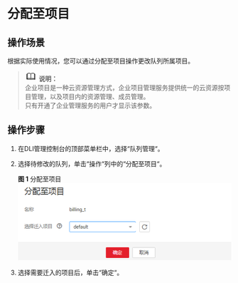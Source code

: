 # 分配至项目<a name="dli_01_0453"></a>

## 操作场景<a name="dli_01_0452_section34490017171943"></a>

根据实际使用情况，您可以通过分配至项目操作更改队列所属项目。

>![](public_sys-resources/icon-note.gif) **说明：**   
>企业项目是一种云资源管理方式，企业项目管理服务提供统一的云资源按项目管理，以及项目内的资源管理、成员管理。  
>只有开通了企业管理服务的用户才显示该参数。  

## 操作步骤<a name="dli_01_0452_section1632464319610"></a>

1.  在DLI管理控制台的顶部菜单栏中，选择“队列管理“。
2.  选择待修改的队列，单击“操作“列中的“分配至项目“。

    **图 1**  分配至项目<a name="dli_01_0452_fig18520577324"></a>  
    ![](figures/分配至项目.png "分配至项目")

3.  选择需要迁入的项目后，单击“确定“。

